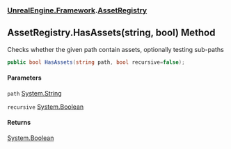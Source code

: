 ### [UnrealEngine.Framework](UnrealEngine_Framework.md 'UnrealEngine.Framework').[AssetRegistry](AssetRegistry.md 'UnrealEngine.Framework.AssetRegistry')
## AssetRegistry.HasAssets(string, bool) Method
Checks whether the given path contain assets, optionally testing sub-paths  
```csharp
public bool HasAssets(string path, bool recursive=false);
```
#### Parameters
<a name='UnrealEngine_Framework_AssetRegistry_HasAssets(string_bool)_path'></a>
`path` [System.String](https://docs.microsoft.com/en-us/dotnet/api/System.String 'System.String')  
  
<a name='UnrealEngine_Framework_AssetRegistry_HasAssets(string_bool)_recursive'></a>
`recursive` [System.Boolean](https://docs.microsoft.com/en-us/dotnet/api/System.Boolean 'System.Boolean')  
  
#### Returns
[System.Boolean](https://docs.microsoft.com/en-us/dotnet/api/System.Boolean 'System.Boolean')  
